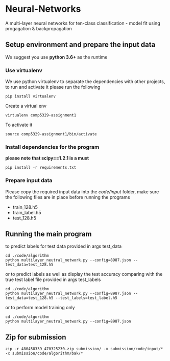 # Neural-Networks
A multi-layer neural networks for ten-class classification - model fit using progagation & backpropagation

## Setup environment and prepare the input data
We suggest you use **python 3.6+** as the runtime

### Use virtualenv
We use python virtualenv to separate the dependencies with other projects, to run and activate it please run the following
```
pip install virtualenv
```
Create a virtual env
```
virtualenv comp5329-assignment1
```
To activate it
```
source comp5329-assignment1/bin/activate
```

### Install dependencies for the program
**please note that scipy==1.2.1 is a must**
```
pip install -r requirements.txt
```

### Prepare input data
Please copy the required input data into the *code/input* folder, make sure the following files are in place before running the programs
* train_128.h5
* train_label.h5
* test_128.h5

## Running the main program
to predict labels for test data provided in args test_data
```
cd ./code/algorithm
python multilayer_neutral_network.py --config=8987.json --test_data=test_128.h5
```

or to predict labels as well as display the test accuracy comparing with the true test label file provided in args test_labels
```
cd ./code/algorithm
python multilayer_neutral_network.py --config=8987.json --test_data=test_128.h5 --test_labels=test_label.h5
```

or to perform model training only
```
cd ./code/algorithm
python multilayer_neutral_network.py --config=8987.json
```


## Zip for submission
```
zip -r 480458339_470325230.zip submission/ -x submission/code/input/* -x submission/code/algorithm/bak/*
```